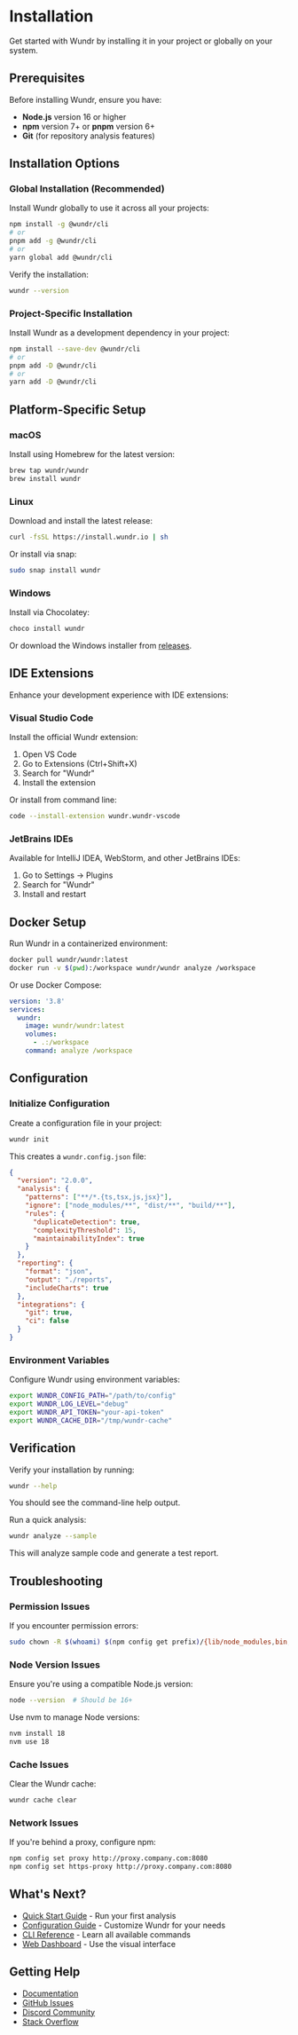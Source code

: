 # Installation

Get started with Wundr by installing it in your project or globally on your system.

## Prerequisites

Before installing Wundr, ensure you have:

- **Node.js** version 16 or higher
- **npm** version 7+ or **pnpm** version 6+
- **Git** (for repository analysis features)

## Installation Options

### Global Installation (Recommended)

Install Wundr globally to use it across all your projects:

```bash
npm install -g @wundr/cli
# or
pnpm add -g @wundr/cli
# or
yarn global add @wundr/cli
```

Verify the installation:

```bash
wundr --version
```

### Project-Specific Installation

Install Wundr as a development dependency in your project:

```bash
npm install --save-dev @wundr/cli
# or
pnpm add -D @wundr/cli
# or
yarn add -D @wundr/cli
```

## Platform-Specific Setup

### macOS

Install using Homebrew for the latest version:

```bash
brew tap wundr/wundr
brew install wundr
```

### Linux

Download and install the latest release:

```bash
curl -fsSL https://install.wundr.io | sh
```

Or install via snap:

```bash
sudo snap install wundr
```

### Windows

Install via Chocolatey:

```powershell
choco install wundr
```

Or download the Windows installer from [releases](https://github.com/adapticai/wundr/releases).

## IDE Extensions

Enhance your development experience with IDE extensions:

### Visual Studio Code

Install the official Wundr extension:

1. Open VS Code
2. Go to Extensions (Ctrl+Shift+X)
3. Search for "Wundr"
4. Install the extension

Or install from command line:

```bash
code --install-extension wundr.wundr-vscode
```

### JetBrains IDEs

Available for IntelliJ IDEA, WebStorm, and other JetBrains IDEs:

1. Go to Settings → Plugins
2. Search for "Wundr"
3. Install and restart

## Docker Setup

Run Wundr in a containerized environment:

```bash
docker pull wundr/wundr:latest
docker run -v $(pwd):/workspace wundr/wundr analyze /workspace
```

Or use Docker Compose:

```yaml
version: '3.8'
services:
  wundr:
    image: wundr/wundr:latest
    volumes:
      - .:/workspace
    command: analyze /workspace
```

## Configuration

### Initialize Configuration

Create a configuration file in your project:

```bash
wundr init
```

This creates a `wundr.config.json` file:

```json
{
  "version": "2.0.0",
  "analysis": {
    "patterns": ["**/*.{ts,tsx,js,jsx}"],
    "ignore": ["node_modules/**", "dist/**", "build/**"],
    "rules": {
      "duplicateDetection": true,
      "complexityThreshold": 15,
      "maintainabilityIndex": true
    }
  },
  "reporting": {
    "format": "json",
    "output": "./reports",
    "includeCharts": true
  },
  "integrations": {
    "git": true,
    "ci": false
  }
}
```

### Environment Variables

Configure Wundr using environment variables:

```bash
export WUNDR_CONFIG_PATH="/path/to/config"
export WUNDR_LOG_LEVEL="debug"
export WUNDR_API_TOKEN="your-api-token"
export WUNDR_CACHE_DIR="/tmp/wundr-cache"
```

## Verification

Verify your installation by running:

```bash
wundr --help
```

You should see the command-line help output.

Run a quick analysis:

```bash
wundr analyze --sample
```

This will analyze sample code and generate a test report.

## Troubleshooting

### Permission Issues

If you encounter permission errors:

```bash
sudo chown -R $(whoami) $(npm config get prefix)/{lib/node_modules,bin,share}
```

### Node Version Issues

Ensure you're using a compatible Node.js version:

```bash
node --version  # Should be 16+
```

Use nvm to manage Node versions:

```bash
nvm install 18
nvm use 18
```

### Cache Issues

Clear the Wundr cache:

```bash
wundr cache clear
```

### Network Issues

If you're behind a proxy, configure npm:

```bash
npm config set proxy http://proxy.company.com:8080
npm config set https-proxy http://proxy.company.com:8080
```

## What's Next?

- [Quick Start Guide](./quick-start.md) - Run your first analysis
- [Configuration Guide](../configuration/overview.md) - Customize Wundr for your needs
- [CLI Reference](../cli/commands.md) - Learn all available commands
- [Web Dashboard](../web-dashboard/overview.md) - Use the visual interface

## Getting Help

- [Documentation](https://docs.wundr.io)
- [GitHub Issues](https://github.com/adapticai/wundr/issues)
- [Discord Community](https://discord.gg/wundr)
- [Stack Overflow](https://stackoverflow.com/questions/tagged/wundr)